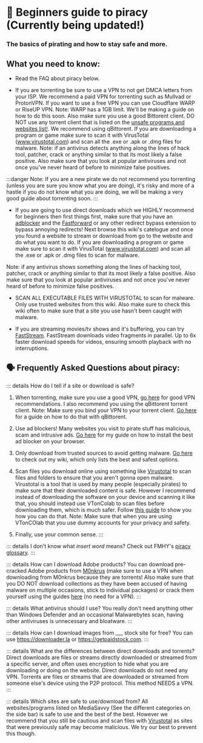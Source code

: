 # 🚀 Beginners guide to piracy (Currently being updated!)
### The basics of pirating and how to stay safe and more.

## What you need to know:

- Read the FAQ about piracy below.

- If you are torrenting be sure to use a VPN to not get DMCA letters from your ISP. We recommend a paid VPN for torrenting such as Mullvad or ProtonVPN. If you want to use a free VPN you can use Cloudflare WARP or RiseUP VPN. Note: WARP has a 1GB limit. We'll be making a guide on how to do this soon. Also make sure you use a good Bittorent client. DO NOT use any torrent client that is listed on the [unsafe programs and websites list!](https://mediasavvy.pages.dev/Wiki/UnsafeSites). We recommend using qBittorent. If you are downloading a program or game make sure to scan it with VirusTotal (www.virustotal.com) and scan all the .exe or .apk or .dmg files for malware. Note: if an antivirus detects anything along the lines of hack tool, patcher, crack or anything similar to that its most likely a false positive. Also make sure that you look at popular antiviruses and not once you've never heard of before to minimize false positives.

:::danger Note: If you are a new pirate we do not recommend you torrenting (unless you are sure you know what you are doing), it's risky and more of a hastle if you do not know what you are doing, we will be making a very good guide about torrenting soon.
:::

- If you are going to use direct downloads which we HIGHLY recommend for beginners then first things first, make sure that you have an [adblocker](https://mediasavvy.pages.dev/Wiki/Adblocking.html) and the [Fastforward](https://github.com/FastForwardTeam/FastForward) or any other redirect bypass extension to bypass annoying redirects! Next browse this wiki's catelogue and once you found a website to stream or download from go to the website and do what you want to do. If you are downloading a program or game make sure to scan it with VirusTotal (www.virustotal.com) and scan all the .exe or .apk or .dmg files to scan for malware. 

Note: if any antivirus shows something along the lines of hacking tool, patcher, crack or anything similar to that its most likely a false positive. Also make sure that you look at popular antiviruses and not once you've never heard of before to minimize false positives.

- SCAN ALL EXECUTABLE FILES WITH VIRUSTOTAL to scan for malware. Only use trusted websites from this wiki. Also make sure to check this wiki often to make sure that a site you use hasn't been caught with malware.

- If you are streaming movies/tv shows and it's buffering, you can try [FastStream](https://FastStream.online). FastStream downloads video fragments in parallel. Up to 6x faster download speeds for videos, ensuring smooth playback with no interruptions. 

## 🗣️ Frequently Asked Questions about piracy:

::: details How do I tell if a site or download is safe? 
1. When torrenting, make sure you use a good VPN, [go here](https://www.reddit.com/r/FREEMEDIAHECKYEAH/wiki/adblock-vpn-privacy/#wiki_.25BA_vpn) for good VPN recommendations. I also recommend you using the qBittorent torrent client. Note: Make sure you bind your VPN to your torrent client. [Go here](https://rentry.org/bootyguard#3-configure-your-torrent-client) for a guide on how to do that with qBittorent.

2. Use ad blockers! Many websites you visit to pirate stuff has malicious, scam and intrusive ads. [Go here](https://mediasavvy.pages.dev/Wiki/Adblocking.html#adblockers-for-your-browser) for my guide on how to install the best ad blocker on your browser.

3. Only download from trusted sources to avoid getting malware. [Go here](https://mediasavvy.pages.dev/Wiki/) to check out my wiki, which only lists the best and safest options.

4. Scan files you download online using something like [Virustotal](https://virustotal.com) to scan files and folders to ensure that you aren't gonna open malware. Virustotal is a tool that is used by many people (especially pirates) to make sure that their downloaded content is safe. However I recommend instead of downloading the software on your device and scanning it like that, you should instead use VTonColab to scan files before downloading them, which is much safer. Follow [this guide](https://rentry.co/vtoncolab) to show you how you can do that. Note: Make sure that when you are using VTonCOlab that you use dummy accounts for your privacy and safety.

5. Finally, use your common sense.
:::

::: details I don't know what *insert word* means?
Check out FMHY's [piracy glossary](https://mediasavvy.pages.dev/Wiki/PiracyGlossary).
:::

::: details How can I download Adobe products?
You can download pre-cracked Adobe products from [M0nkrus](https://w14.monkrus.ws/) (make sure to use a VPN when downloading from M0nkrus because they are torrents! Also make sure that you DO NOT download collections as they have been accused of having malware on multiple occasions, stick to individual packages) or crack them yourself using the guides [here](https://www.reddit.com/r/GenP/wiki/index/) (no need for a VPN).
:::

::: details What antivirus should I use?
You really don't need anything other than Windows Defender and an occasional Malwarebytes scan, having other antiviruses is unnecessary and bloatware.
:::

::: details How can I download images from ___ stock site for free?
You can use https://downloader.la or https://getpaidstock.com.
:::

::: details What are the differences between direct downloads and torrents?
Direct downloads are files or streams directly downloaded or streamed from a specific server, and often uses encryption to hide what you are downloading or doing on the website. Direct downloads do not need any VPN. Torrents are files or streams that are downloaded or streamed from someone else's device using the P2P protocol. This method NEEDS a VPN.
:::

::: details Which sites are safe to use/download from?
All websites/programs listed on MediaSavvy (See the different categories on the side bar) is safe to use and the best of the best. However we recommend that you still be cautious and scan files with [Virustotal](https://virustotal.com) as sites that were previously safe may become malicious.  We try our best to prevent this though. 











